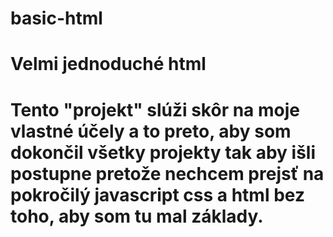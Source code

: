 # basic-html
# Velmi jednoduché html 
# Tento "projekt" slúži skôr na moje vlastné účely a to preto, aby som dokončil všetky projekty tak aby išli postupne pretože nechcem prejsť na pokročilý javascript css a html bez toho, aby som tu mal základy.